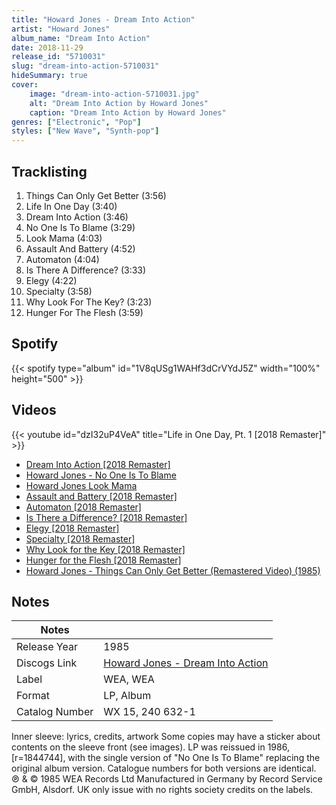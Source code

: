 ```yaml
---
title: "Howard Jones - Dream Into Action"
artist: "Howard Jones"
album_name: "Dream Into Action"
date: 2018-11-29
release_id: "5710031"
slug: "dream-into-action-5710031"
hideSummary: true
cover:
    image: "dream-into-action-5710031.jpg"
    alt: "Dream Into Action by Howard Jones"
    caption: "Dream Into Action by Howard Jones"
genres: ["Electronic", "Pop"]
styles: ["New Wave", "Synth-pop"]
---
```

## Tracklisting
1. Things Can Only Get Better (3:56)
2. Life In One Day (3:40)
3. Dream Into Action (3:46)
4. No One Is To Blame (3:29)
5. Look Mama (4:03)
6. Assault And Battery (4:52)
7. Automaton (4:04)
8. Is There A Difference? (3:33)
9. Elegy (4:22)
10. Specialty (3:58)
11. Why Look For The Key? (3:23)
12. Hunger For The Flesh (3:59)
## Spotify
{{< spotify type="album" id="1V8qUSg1WAHf3dCrVYdJ5Z" width="100%" height="500" >}}

## Videos
{{< youtube id="dzI32uP4VeA" title="Life in One Day, Pt. 1 [2018 Remaster]" >}}
- [Dream Into Action [2018 Remaster]](https://www.youtube.com/watch?v=YZ_PIs_aqCA)
- [Howard Jones - No One Is To Blame](https://www.youtube.com/watch?v=pekhxxngQ3s)
- [Howard Jones Look Mama](https://www.youtube.com/watch?v=V7kBThjwQ1c)
- [Assault and Battery [2018 Remaster]](https://www.youtube.com/watch?v=kvGPHPBigCE)
- [Automaton [2018 Remaster]](https://www.youtube.com/watch?v=NKjJtONCJTQ)
- [Is There a Difference? [2018 Remaster]](https://www.youtube.com/watch?v=GDErX-c1sk0)
- [Elegy [2018 Remaster]](https://www.youtube.com/watch?v=ZRNyksTuJvs)
- [Specialty [2018 Remaster]](https://www.youtube.com/watch?v=_WRU1DI_WAc)
- [Why Look for the Key [2018 Remaster]](https://www.youtube.com/watch?v=yjemLgOCVJg)
- [Hunger for the Flesh [2018 Remaster]](https://www.youtube.com/watch?v=SMdZKJD_atc)
- [Howard Jones - Things Can Only Get Better (Remastered Video) (1985)](https://www.youtube.com/watch?v=woWvClE6yHE)

## Notes
| Notes          |             |
| ---------------| ----------- |
| Release Year   | 1985 |
| Discogs Link   | [Howard Jones - Dream Into Action](https://www.discogs.com/release/5710031-Howard-Jones-Dream-Into-Action) |
| Label          | WEA, WEA |
| Format         | LP, Album |
| Catalog Number | WX 15, 240 632-1 |

Inner sleeve: lyrics, credits, artwork Some copies may have a sticker about contents on the sleeve front (see images).  LP was reissued in 1986, [r=1844744], with the single version of "No One Is To Blame" replacing the original album version. Catalogue numbers for both versions are identical.  ℗ & © 1985 WEA Records Ltd Manufactured in Germany by Record Service GmbH, Alsdorf.  UK only issue with no rights society credits on the labels.  
